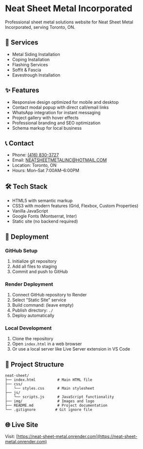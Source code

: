 # Neat Sheet Metal Incorporated

Professional sheet metal solutions website for Neat Sheet Metal Incorporated, serving Toronto, ON.

## 🔧 Services
- Metal Siding Installation
- Coping Installation
- Flashing Services
- Soffit & Fascia
- Eavestrough Installation

## ✨ Features
- Responsive design optimized for mobile and desktop
- Contact modal popup with direct call/email links
- WhatsApp integration for instant messaging
- Project gallery with hover effects
- Professional branding and SEO optimization
- Schema markup for local business

## 📞 Contact
- Phone: [(416) 830-3727](tel:+14168303727)
- Email: [NEATSHEETMETALINC@HOTMAIL.COM](mailto:NEATSHEETMETALINC@HOTMAIL.COM)
- Location: Toronto, ON
- Hours: Mon–Sat 7:00AM–6:00PM

## 🛠 Tech Stack
- HTML5 with semantic markup
- CSS3 with modern features (Grid, Flexbox, Custom Properties)
- Vanilla JavaScript
- Google Fonts (Montserrat, Inter)
- Static site (no backend required)

## 🚀 Deployment

### GitHub Setup
1. Initialize git repository
2. Add all files to staging
3. Commit and push to GitHub

### Render Deployment
1. Connect GitHub repository to Render
2. Select "Static Site" service
3. Build command: (leave empty)
4. Publish directory: `./`
5. Deploy automatically

### Local Development
1. Clone the repository
2. Open `index.html` in a web browser
3. Or use a local server like Live Server extension in VS Code

## 📁 Project Structure
```
neat-sheet/
├── index.html          # Main HTML file
├── css/
│   └── styles.css      # Main stylesheet
├── js/
│   └── scripts.js      # JavaScript functionality
├── img/                # Images and logo
├── README.md           # Project documentation
└── .gitignore         # Git ignore file
```

## 🌐 Live Site
Visit: [https://neat-sheet-metal.onrender.com](https://neat-sheet-metal.onrender.com)
